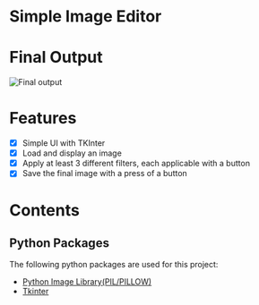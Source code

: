 # Simple Image Editor
# Final Output
![Final output](assets/final_output.gif)

# Features
- [x] Simple UI with TKInter
- [x] Load and display an image
- [x] Apply at least 3 different filters, each applicable with a button
- [x] Save the final image with a press of a button

# Contents
## Python Packages
The following python packages are used for this project:
- [Python Image Library(PIL/PILLOW)](https://pillow.readthedocs.io/en/stable/handbook/overview.html)
- [Tkinter](https://docs.python.org/3/library/tkinter.html)
